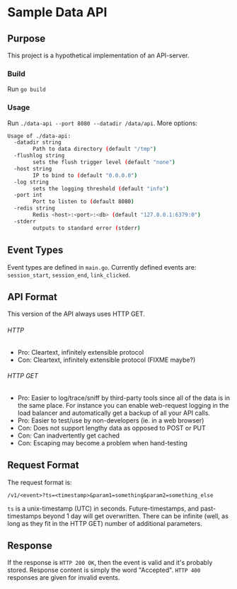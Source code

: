 # Sample Data API

## Purpose

This project is a hypothetical implementation of an 
API-server.

### Build

Run `go build`

### Usage

Run `./data-api --port 8080 --datadir /data/api`. More options:

```bash
Usage of ./data-api:
  -datadir string
       	Path to data directory (default "/tmp")
  -flushlog string
       	sets the flush trigger level (default "none")
  -host string
       	IP to bind to (default "0.0.0.0")
  -log string
       	sets the logging threshold (default "info")
  -port int
       	Port to listen to (default 8080)
  -redis string
       	Redis <host>:<port>:<db> (default "127.0.0.1:6379:0")
  -stderr
       	outputs to standard error (stderr)
```

## Event Types
Event types are defined in `main.go`. Currently defined events are: `session_start`, `session_end`, `link_clicked`.

## API Format

This version of the API always uses HTTP GET.

###### HTTP
  - Pro: Cleartext, infinitely extensible protocol
  - Con: Cleartext, infinitely extensible protocol (FIXME maybe?)

###### HTTP GET
  - Pro: Easier to log/trace/sniff by third-party tools since all of the data is in the same place. For instance you can enable web-request logging in the load balancer and automatically get a backup of all your API calls.
  - Pro: Easier to test/use by non-developers (ie. in a web browser)
  - Con: Does not support lengthy data as opposed to POST or PUT
  - Con: Can inadvertently get cached
  - Con: Escaping may become a problem when hand-testing

## Request Format
The request format is:
```
/v1/<event>?ts=<timestamp>&param1=something&param2=something_else
```

`ts` is a unix-timestamp (UTC) in seconds. Future-timestamps, and past-timestamps beyond 1 day will get overwritten. There can be infinite (well, as long as they fit in the HTTP GET) number of additional parameters.

## Response
If the response is `HTTP 200 OK`, then the event is valid and it's probably stored. Response content is simply the word "Accepted". `HTTP 400` responses are given for invalid events. 
